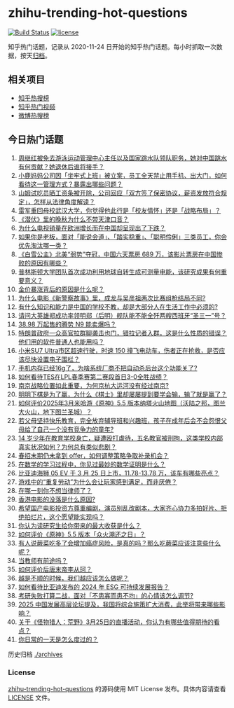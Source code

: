 # zhihu-trending-hot-questions

[![Build Status](https://github.com/justjavac/zhihu-trending-hot-questions/workflows/ci/badge.svg?branch=master)](https://github.com/justjavac/zhihu-trending-hot-questions/actions)
[![license](https://img.shields.io/github/license/justjavac/zhihu-trending-hot-questions)](https://github.com/justjavac/zhihu-trending-hot-questions/blob/master/LICENSE)

知乎热门话题，记录从 2020-11-24
日开始的知乎热门话题。每小时抓取一次数据，按天[归档](./archives)。

## 相关项目

- [知乎热搜榜](https://github.com/justjavac/zhihu-trending-top-search)
- [知乎热门视频](https://github.com/justjavac/zhihu-trending-hot-video)
- [微博热搜榜](https://github.com/justjavac/weibo-trending-hot-search)

## 今日热门话题

<!-- BEGIN -->
<!-- 最后更新时间 Thu Mar 27 2025 04:23:35 GMT+0800 (China Standard Time) -->

1. [周继红被免去游泳运动管理中心主任以及国家跳水队领队职务，她对中国跳水有何贡献？她退休后谁将接手？](https://www.zhihu.com/question/1888272227746707500)
1. [小鹿妈妈公司因「坐牢式上班」被立案，员工全天禁止用手机、出大门，如何看待这一管理方式？暴露出哪些问题？](https://www.zhihu.com/question/15750245866)
1. [山姆试吃员晒工资条被开除，公司回应「双方签了保密协议，薪资发放符合规定」，怎样从法律角度解读？](https://www.zhihu.com/question/15750330696)
1. [雷军重回母校武汉大学，你觉得他此行是「校友情怀」还是「战略布局」？](https://www.zhihu.com/question/15676470786)
1. [《潜伏》里的晚秋为什么不带天津口音？](https://www.zhihu.com/question/8972547183)
1. [为什么电视销量在欧洲增长而在中国却呈现出了下跌？](https://www.zhihu.com/question/14534425208)
1. [如果你是老板，面对「能说会道」、「踏实稳重」、「聪明伶俐」三类员工，你会优先淘汰哪一类？](https://www.zhihu.com/question/10242455751)
1. [《白雪公主》北美“弱势”夺冠，中国六天票房 689 万，该影片票房在中国惨败的原因有哪些？](https://www.zhihu.com/question/15648454792)
1. [普林斯顿大学团队首次成功利用地球自转生成可测量电能，该研究成果有何重要意义？](https://www.zhihu.com/question/15694922170)
1. [金价暴涨背后的原因是什么呢？](https://www.zhihu.com/question/662232778)
1. [为什么电影《新警察故事》里，成龙与吴彦祖两次比赛组枪结局不同?](https://www.zhihu.com/question/404292608)
1. [有什么知识和能力是中国的学校不教，却是大部分人在生活工作中必须的?](https://www.zhihu.com/question/21402621)
1. [请问大英雄郑成功率领明郑（后明）舰队能不能全歼两艘西班牙“圣三一”号？](https://www.zhihu.com/question/13952037530)
1. [38.98 万起售的腾势 N9 能卖爆吗？](https://www.zhihu.com/question/15512527961)
1. [特朗普政府一众高官拉群聊袭击也门，错拉记者入群，这是什么性质的错误？他们用的软件普通人也能用吗？](https://www.zhihu.com/question/15694269994)
1. [小米SU7 Ultra市区超速行驶，时速 150 撞飞电动车，伤者正在抢救，是否应该尽快设置电子围栏？](https://www.zhihu.com/question/1887562543553291000)
1. [手机内存已经16g了，为啥系统厂商不把自动杀后台这个功能关了?](https://www.zhihu.com/question/655332513)
1. [如何看待TES在LPL春季赛第二赛段首日3-0全胜战绩？](https://www.zhihu.com/question/15734582275)
1. [南京战略位置如此重要，为何京杭大运河没有经过南京?](https://www.zhihu.com/question/10712675229)
1. [明明下棋是为了赢，为什么《棋士》里却屡屡提到要学会输，输了就是赢了？](https://www.zhihu.com/question/15748517084)
1. [如何评价2025年3月米哈游《原神》5.5 版本纳塔火山地图（沃陆之邦，图兰大火山，地下图兰圣城）？](https://www.zhihu.com/question/15380617815)
1. [若父母坚持快乐教育，完全放弃辅导班和兴趣班，孩子在成年后会不会怨恨父母给了自己一个没有竞争力的童年?](https://www.zhihu.com/question/15300447107)
1. [14 岁少年在教育学校身亡，疑遭殴打虐待，五名教官被刑拘，这类学校内部真实状况如何？为何总有类似悲剧？](https://www.zhihu.com/question/1887904875423168300)
1. [春招末期仍未拿到 offer，如何调整策略争取补录机会？](https://www.zhihu.com/question/13658223162)
1. [在数学的学习过程中，你见过最妙的数学证明是什么？](https://www.zhihu.com/question/14821939435)
1. [比亚迪海狮 05 EV 于 3 月 25 日上市，11.78-13.78 万，该车有哪些亮点？](https://www.zhihu.com/question/15328206087)
1. [游戏中的“重复劳动”为什么会让玩家感到满足，而非厌倦？](https://www.zhihu.com/question/15366717887)
1. [在哪一刻你不想当律师了？](https://www.zhihu.com/question/662341652)
1. [香港电影的没落是什么原因?](https://www.zhihu.com/question/15520051505)
1. [希望国产电影投资方尊重编剧，演员别乱改剧本，大家齐心协力多拍好片、拒绝拍烂片，这个愿望能实现吗？](https://www.zhihu.com/question/10870293214)
1. [你认为读研究生给你带来的最大收获是什么？](https://www.zhihu.com/question/1887489325442265900)
1. [如何评价《原神》5.5 版本「众火溯还之日」？](https://www.zhihu.com/question/1888197438436791600)
1. [有人说蕨菜吃多了会增加癌症风险，是真的吗？那么吃蕨菜应该注意些什么呢？](https://www.zhihu.com/question/14996308599)
1. [当教师有前途吗？](https://www.zhihu.com/question/31995497)
1. [如何评价后唐末帝李从珂？](https://www.zhihu.com/question/342459706)
1. [越是不顺的时候，我们越应该怎么做呢？](https://www.zhihu.com/question/714699762)
1. [如何看待比亚迪发布的 2024 年 ESG 可持续发展报告？](https://www.zhihu.com/question/1888185178603623000)
1. [考研失败打算二战，面对「不患寡而患不均」的心情该怎么调节?](https://www.zhihu.com/question/15250714637)
1. [2025 中国发展高层论坛提及，我国将综合施策扩大消费，此举将带来哪些影响？](https://www.zhihu.com/question/15601692283)
1. [关于《怪物猎人：荒野》3月25日的直播活动，你认为有哪些值得期待的看点？](https://www.zhihu.com/question/15601359512)
1. [你日常的一天是怎么度过的？](https://www.zhihu.com/question/51227880)

<!-- END -->

历史归档 [./archives](./archives)

### License

[zhihu-trending-hot-questions](https://github.com/justjavac/zhihu-trending-hot-questions)
的源码使用 MIT License 发布。具体内容请查看 [LICENSE](./LICENSE) 文件。
